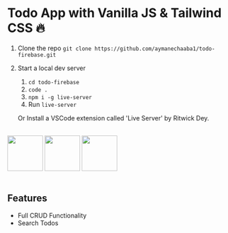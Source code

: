 # Todo App with Vanilla JS & Tailwind CSS 🔥

1. Clone the repo `git clone https://github.com/aymanechaaba1/todo-firebase.git`

2. Start a local dev server

   1. `cd todo-firebase`
   2. `code .`
   3. `npm i -g live-server`
   4. Run `live-server`

   Or Install a VSCode extension called 'Live Server' by Ritwick Dey.

<br/>
  <div class="flex items-center gap-5">
   <img src="https://upload.wikimedia.org/wikipedia/commons/thumb/6/6a/JavaScript-logo.png/800px-JavaScript-logo.png" width="80">
   <img src="https://avatars.githubusercontent.com/u/67109815?s=280&v=4" width="80">
   <img src="https://miro.medium.com/v2/resize:fit:300/1*R4c8lHBHuH5qyqOtZb3h-w.png" width="80">
  </div>
<br/>

## Features

- Full CRUD Functionality
- Search Todos
